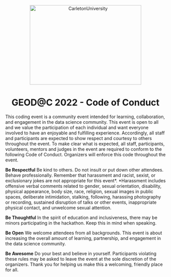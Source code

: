 <p align="center">
<a>
    <img alt="CarletonUniversity" src="https://d2vppzocvtms05.cloudfront.net/media/0E1CDD20-4B09-4D72-9A86896E97D10615/B151DC61-BA12-49C3-99201E79E08F58EE/webimage-BD665DBF-DDA4-46D5-AA5D8CB9DA8E6C51.png" width="350" height="250">
 </a>
  </p>
<h1 align="center"> GEOD@C 2022 - Code of Conduct </h1>


This coding event is a community event intended for learning, collaboration, and engagement in the data science community. This event is open to all and we value the participation of each individual and want everyone involved to have an enjoyable and fulfilling experience. Accordingly, all staff and participants are expected to show respect and courtesy to others throughout the event. To make clear what is expected, all staff, participants, volunteers, mentors and judges in the event are required to conform to the following Code of Conduct. Organizers will enforce this code throughout the event.

**Be Respectful** Be kind to others. Do not insult or put down other attendees. Behave professionally. Remember that harassment and racist, sexist, or exclusionary jokes are not appropriate for this event*. *Harassment includes offensive verbal comments related to gender, sexual orientation, disability, physical appearance, body size, race, religion, sexual images in public spaces, deliberate intimidation, stalking, following, harassing photography or recording, sustained disruption of talks or other events, inappropriate physical contact, and unwelcome sexual attention.
	
**Be Thoughtful** In the spirit of education and inclusiveness, there may be minors participating in the hackathon. Keep this in mind when speaking.

**Be Open** We welcome attendees from all backgrounds. This event is about increasing the overall amount of learning, partnership, and engagement in the data science community.

**Be Awesome** Do your best and believe in yourself. Participants violating these rules may be asked to leave the event at the sole discretion of the organizers. Thank you for helping us make this a welcoming, friendly place for all.
